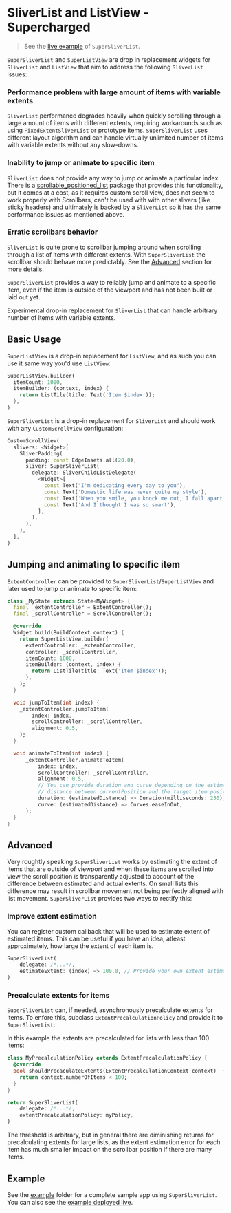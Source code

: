 # SliverList and ListView - Supercharged

> See the [live example](https://superlistapp.github.io/super_sliver_list/#/) of `SuperSliverList`.

`SuperSliverList` and `SuperListView` are drop in replacement widgets for `SliverList` and `ListView` that aim to address the following `SliverList` issues:

### Performance problem with large amount of items with variable extents

`SliverList` performance degrades heavily when quickly scrolling through a large amount of items with different extents, requiring workarounds such as using `FixedExtentSliverList` or prototype items. `SuperSliverList` uses different layout algorithm and can handle virtually unlimited number of items with variable extents without any slow-downs.

### Inability to jump or animate to specific item

`SliverList` does not provide any way to jump or animate a particular index. There is a [scrollable_positioned_list](https://pub.dev/packages/scrollable_positioned_list) package that provides this functionality, but it comes at a cost, as it requires custom scroll view, does not seem to work properly with Scrollbars, can't be used with with other slivers (like sticky headers) and ultimately is backed by a `SliverList` so it has the same performance issues as mentioned above.

### Erratic scrollbars behavior

`SliverList` is quite prone to scrollbar jumping around when scrolling through a list of items with different extents. With `SuperSliverList` the scrollbar should behave more predictably. See the [Advanced](##advanced) section for more details.

`SuperSliverList` provides a way to reliably jump and animate to a specific item, even if the item is outside of the viewport and has not been built or laid out yet.

Experimental drop-in replacement for `SliverList` that can handle arbitrary number of items with variable extents.

## Basic Usage

`SuperListView` is a drop-in replacement for `ListView`, and as such you can use it same way you'd use `ListView`:

```dart
SuperListView.builder(
  itemCount: 1000,
  itemBuilder: (context, index) {
    return ListTile(title: Text('Item $index'));
  },
)
```

`SuperSliverList` is a drop-in replacement for `SliverList` and should work with any `CustomScrollView` configuration:
 ```dart
 CustomScrollView(
   slivers: <Widget>[
     SliverPadding(
       padding: const EdgeInsets.all(20.0),
       sliver: SuperSliverList(
         delegate: SliverChildListDelegate(
           <Widget>[
             const Text("I'm dedicating every day to you"),
             const Text('Domestic life was never quite my style'),
             const Text('When you smile, you knock me out, I fall apart'),
             const Text('And I thought I was so smart'),
           ],
         ),
       ),
     ),
   ],
 )
 ```

## Jumping and animating to specific item

`ExtentController` can be provided to `SuperSliverList`/`SuperListView` and later used to jump or animate to specific item:

```dart
class _MyState extends State<MyWidget> {
  final _extentController = ExtentController();
  final _scrollController = ScrollController();

  @override
  Widget build(BuildContext context) {
    return SuperListView.builder(
      extentController: _extentController,
      controller: _scrollController,
      itemCount: 1000,
      itemBuilder: (context, index) {
        return ListTile(title: Text('Item $index'));
      },
    );
  }

  void jumpToItem(int index) {
    _extentController.jumpToItem(
        index: index,
        scrollController: _scrollController,
        alignment: 0.5,
    );
  }

  void animateToItem(int index) {
      _extentController.animateToItem(
          index: index,
          scrollController: _scrollController,
          alignment: 0.5,
          // You can provide duration and curve depending on the estimated
          // distance between currentPosition and the target item position.
          duration: (estimatedDistance) => Duration(milliseconds: 250),
          curve: (estimatedDistance) => Curves.easeInOut,
      );
  }
}

```

## Advanced

Very roughtly speaking `SuperSliverList` works by estimating the extent of items that are outside of viewport and when these items are scrolled into view the scroll position is transparently adjusted to account of the difference between estimated and actual extents. On small lists this difference may result in scrollbar movement not being perfectly aligned with list movement. `SuperSliverList` provides two ways to rectify this:

### Improve extent estimation

You can register custom callback that will be used to estimate extent of estimated items. This can be useful if you have an idea, atleast approximately, how large the extent of each item is.

```dart
SuperSliverList(
    delegate: /*...*/,
    estimateExtent: (index) => 100.0, // Provide your own extent estimation
)
```

### Precalculate extents for items

`SuperSliverList` can, if needed, asynchronously precalculate extents for items. To enfore this, subclass `ExtentPrecalculationPolicy` and provide it to `SuperSliverList`:

In this example the extents are precalculated for lists with less than 100 items:

```dart
class MyPrecalculationPolicy extends ExtentPrecalculationPolicy {
  @override
  bool shouldPrecaculateExtents(ExtentPrecalculationContext context)  {
    return context.numberOfItems < 100;
  }
}

return SuperSliverList(
    delegate: /*...*/,
    extentPrecalculationPolicy: myPolicy,
)
```

The threshold is arbitrary, but in general there are diminishing returns for precalculating extents for large lists, as the extent estimation error for each item has much smaller impact on the scrollbar position if there are many items.

## Example

See the [example](example) folder for a complete sample app using `SuperSliverList`. You can also see the [example deployed live](https://superlistapp.github.io/super_sliver_list/).
